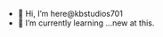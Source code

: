 - 👋 Hi, I’m here@kbstudios701
- 🌱 I’m currently learning ...new at this.
 

<!---
kbstudios701/kbstudios701 is a ✨ special ✨ repository because its `README.md` (this file) appears on your GitHub profile.
You can click the Preview link to take a look at your changes.
--->

